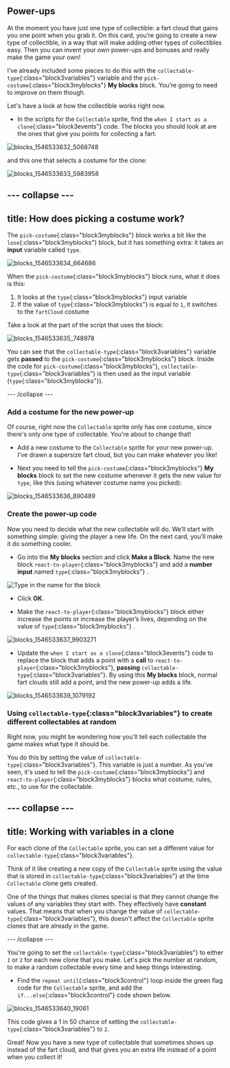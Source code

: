## Power-ups

At the moment you have just one type of collectible: a fart cloud that gains you one point when you grab it. On this card, you’re going to create a new type of collectible, in a way that will make adding other types of collectibles easy. Then you can invent your own power-ups and bonuses and really make the game your own!

I’ve already included some pieces to do this with the `collectable-type`{:class="block3variables"} variable and the `pick-costume`{:class="block3myblocks"} **My blocks** block. You’re going to need to improve on them though. 

Let's have a look at how the collectible works right now.

+ In the scripts for the `Collectable` sprite, find the `when I start as a clone`{:class="block3events"} code. The blocks you should look at are the ones that give you points for collecting a fart:

![blocks_1546533632_5068748](images/blocks_1546533632_5068748.png)

 and this one that selects a costume for the clone:

![blocks_1546533633_5983958](images/blocks_1546533633_5983958.png)

--- collapse ---
---
title: How does picking a costume work?
---

The `pick-costume`{:class="block3myblocks"} block works a bit like the `lose`{:class="block3myblocks"} block, but it has something extra: it takes an **input** variable called `type`.

![blocks_1546533634_664686](images/blocks_1546533634_664686.png)
    
When the `pick-costume`{:class="block3myblocks"} block runs, what it does is this:

 1. It looks at the `type`{:class="block3myblocks"}  input variable
 1. If the value of `type`{:class="block3myblocks"}  is equal to `1`, it switches to the `fartCloud` costume

Take a look at the part of the script that uses the block:

![blocks_1546533635_748978](images/blocks_1546533635_748978.png)

You can see that the `collectable-type`{:class="block3variables"} variable gets **passed** to the `pick-costume`{:class="block3myblocks"} block. Inside the code for `pick-costume`{:class="block3myblocks"}, `collectable-type`{:class="block3variables"} is then used as the input variable (`type`{:class="block3myblocks"}).

--- /collapse ---

### Add a costume for the new power-up

Of course, right now the `Collectable` sprite only has one costume, since there's only one type of collectable. You're about to change that!

+ Add a new costume to the `Collectable` sprite for your new power-up. I've drawn a supersize fart cloud, but you can make whatever you like!

+ Next you need to tell the `pick-costume`{:class="block3myblocks"} **My blocks** block to set the new costume whenever it gets the new value for `type`, like this \(using whatever costume name you picked\): 

![blocks_1546533636_890489](images/blocks_1546533636_890489.png)

### Create the power-up code

Now you need to decide what the new collectable will do. We’ll start with something simple: giving the player a new life. On the next card, you’ll make it do something cooler. 

+  Go into the **My blocks** section and click **Make a Block**. Name the new block `react-to-player`{:class="block3myblocks"} and add a **number input** named `type`{:class="block3myblocks"} .

![Type in the name for the block](images/powerupMakeName.png)

+ Click **OK**. 

+ Make the `react-to-player`{:class="block3myblocks"} block either increase the points or increase the player’s lives, depending on the value of `type`{:class="block3myblocks"} .  

![blocks_1546533637_9903271](images/blocks_1546533637_9903271.png)

+ Update the `when I start as a clone`{:class="block3events"} code to replace the block that adds a point with a **call** to `react-to-player`{:class="block3myblocks"}, **passing** `collectable-type`{:class="block3variables"}. By using this **My blocks** block, normal fart clouds still add a point, and the new power-up adds a life. 

![blocks_1546533639_1079192](images/blocks_1546533639_1079192.png)

### Using `collectable-type`{:class="block3variables"} to create different collectables at random

Right now, you might be wondering how you'll tell each collectable the game makes what type it should be.

You do this by setting the value of `collectable-type`{:class="block3variables"}. This variable is just a number. As you've seen, it's used to tell the `pick-costume`{:class="block3myblocks"} and `react-to-player`{:class="block3myblocks"} blocks what costume, rules, etc., to use for the collectable. 

--- collapse ---
---
title: Working with variables in a clone
---

For each clone of the `Collectable` sprite, you can set a different value for `collectable-type`{:class="block3variables"}. 

Think of it like creating a new copy of the `Collectable` sprite using the value that is stored in `collectable-type`{:class="block3variables"} at the time `Collectable` clone gets created. 

One of the things that makes clones special is that they cannot change the values of any variables they start with. They effectively have **constant** values. That means that when you change the value of `collectable-type`{:class="block3variables"}, this doesn't affect the `Collectable` sprite clones that are already in the game.

--- /collapse ---

You're going to set the `collectable-type`{:class="block3variables"} to either `1` or `2` for each new clone that you make. Let's pick the number at random, to make a random collectable every time and keep things interesting. 

+ Find the `repeat until`{:class="block3control"} loop inside the green flag code for the `Collectable` sprite, and add the `if...else`{:class="block3control"} code shown below.

![blocks_1546533640_19061](images/blocks_1546533640_19061.png)

This code gives a 1 in 50 chance of setting the `collectable-type`{:class="block3variables"} to `2`.

Great! Now you have a new type of collectable that sometimes shows up instead of the fart cloud, and that gives you an extra life instead of a point when you collect it!

